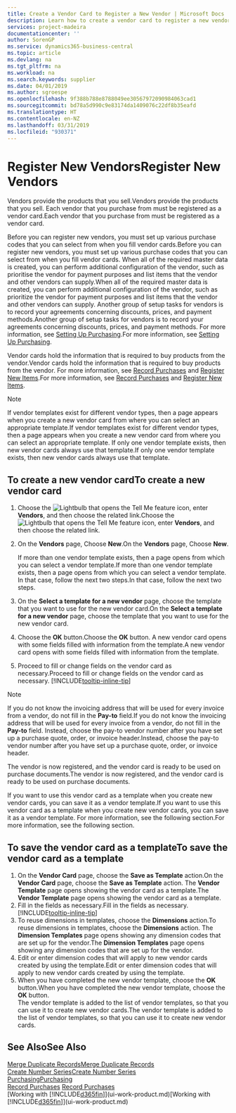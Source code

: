 ```yaml
---
title: Create a Vendor Card to Register a New Vendor | Microsoft Docs
description: Learn how to create a vendor card to register a new vendor or supplier.
services: project-madeira
documentationcenter: ''
author: SorenGP
ms.service: dynamics365-business-central
ms.topic: article
ms.devlang: na
ms.tgt_pltfrm: na
ms.workload: na
ms.search.keywords: supplier
ms.date: 04/01/2019
ms.author: sgroespe
ms.openlocfilehash: 9f388b788e8788049ee30567972090984063cad1
ms.sourcegitcommit: bd78a5d990c9e83174da1409076c22df8b35eafd
ms.translationtype: HT
ms.contentlocale: en-NZ
ms.lasthandoff: 03/31/2019
ms.locfileid: "930371"
---
```

# <a name="register-new-vendors"></a><span data-ttu-id="6eff6-103">Register New Vendors</span><span class="sxs-lookup"><span data-stu-id="6eff6-103">Register New Vendors</span></span>
<span data-ttu-id="6eff6-104">Vendors provide the products that you sell.</span><span class="sxs-lookup"><span data-stu-id="6eff6-104">Vendors provide the products that you sell.</span></span> <span data-ttu-id="6eff6-105">Each vendor that you purchase from must be registered as a vendor card.</span><span class="sxs-lookup"><span data-stu-id="6eff6-105">Each vendor that you purchase from must be registered as a vendor card.</span></span>

<span data-ttu-id="6eff6-106">Before you can register new vendors, you must set up various purchase codes that you can select from when you fill vendor cards.</span><span class="sxs-lookup"><span data-stu-id="6eff6-106">Before you can register new vendors, you must set up various purchase codes that you can select from when you fill vendor cards.</span></span> <span data-ttu-id="6eff6-107">When all of the required master data is created, you can perform additional configuration of the vendor, such as prioritise the vendor for payment purposes and list items that the vendor and other vendors can supply.</span><span class="sxs-lookup"><span data-stu-id="6eff6-107">When all of the required master data is created, you can perform additional configuration of the vendor, such as prioritize the vendor for payment purposes and list items that the vendor and other vendors can supply.</span></span> <span data-ttu-id="6eff6-108">Another group of setup tasks for vendors is to record your agreements concerning discounts, prices, and payment methods.</span><span class="sxs-lookup"><span data-stu-id="6eff6-108">Another group of setup tasks for vendors is to record your agreements concerning discounts, prices, and payment methods.</span></span> <span data-ttu-id="6eff6-109">For more information, see [Setting Up Purchasing](purchasing-setup-purchasing.md).</span><span class="sxs-lookup"><span data-stu-id="6eff6-109">For more information, see [Setting Up Purchasing](purchasing-setup-purchasing.md).</span></span>

<span data-ttu-id="6eff6-110">Vendor cards hold the information that is required to buy products from the vendor.</span><span class="sxs-lookup"><span data-stu-id="6eff6-110">Vendor cards hold the information that is required to buy products from the vendor.</span></span> <span data-ttu-id="6eff6-111">For more information, see [Record Purchases](purchasing-how-record-purchases.md) and [Register New Items](inventory-how-register-new-items.md).</span><span class="sxs-lookup"><span data-stu-id="6eff6-111">For more information, see [Record Purchases](purchasing-how-record-purchases.md) and [Register New Items](inventory-how-register-new-items.md).</span></span>

> [!NOTE]  
>   <span data-ttu-id="6eff6-112">If vendor templates exist for different vendor types, then a page appears when you create a new vendor card from where you can select an appropriate template.</span><span class="sxs-lookup"><span data-stu-id="6eff6-112">If vendor templates exist for different vendor types, then a page appears when you create a new vendor card from where you can select an appropriate template.</span></span> <span data-ttu-id="6eff6-113">If only one vendor template exists, then new vendor cards always use that template.</span><span class="sxs-lookup"><span data-stu-id="6eff6-113">If only one vendor template exists, then new vendor cards always use that template.</span></span>

## <a name="to-create-a-new-vendor-card"></a><span data-ttu-id="6eff6-114">To create a new vendor card</span><span class="sxs-lookup"><span data-stu-id="6eff6-114">To create a new vendor card</span></span>
1. <span data-ttu-id="6eff6-115">Choose the ![Lightbulb that opens the Tell Me feature](media/ui-search/search_small.png "Tell me what you want to do") icon, enter **Vendors**, and then choose the related link.</span><span class="sxs-lookup"><span data-stu-id="6eff6-115">Choose the ![Lightbulb that opens the Tell Me feature](media/ui-search/search_small.png "Tell me what you want to do") icon, enter **Vendors**, and then choose the related link.</span></span>  
2. <span data-ttu-id="6eff6-116">On the **Vendors** page, Choose **New**.</span><span class="sxs-lookup"><span data-stu-id="6eff6-116">On the **Vendors** page, Choose **New**.</span></span>

    <span data-ttu-id="6eff6-117">If more than one vendor template exists, then a page opens from which you can select a vendor template.</span><span class="sxs-lookup"><span data-stu-id="6eff6-117">If more than one vendor template exists, then a page opens from which you can select a vendor template.</span></span> <span data-ttu-id="6eff6-118">In that case, follow the next two steps.</span><span class="sxs-lookup"><span data-stu-id="6eff6-118">In that case, follow the next two steps.</span></span>
3. <span data-ttu-id="6eff6-119">On the **Select a template for a new vendor** page, choose the template that you want to use for the new vendor card.</span><span class="sxs-lookup"><span data-stu-id="6eff6-119">On the **Select a template for a new vendor** page, choose the template that you want to use for the new vendor card.</span></span>
4. <span data-ttu-id="6eff6-120">Choose the **OK** button.</span><span class="sxs-lookup"><span data-stu-id="6eff6-120">Choose the **OK** button.</span></span> <span data-ttu-id="6eff6-121">A new vendor card opens with some fields filled with information from the template.</span><span class="sxs-lookup"><span data-stu-id="6eff6-121">A new vendor card opens with some fields filled with information from the template.</span></span>
5. <span data-ttu-id="6eff6-122">Proceed to fill or change fields on the vendor card as necessary.</span><span class="sxs-lookup"><span data-stu-id="6eff6-122">Proceed to fill or change fields on the vendor card as necessary.</span></span> [!INCLUDE[tooltip-inline-tip](includes/tooltip-inline-tip_md.md)]

> [!NOTE]  
>   <span data-ttu-id="6eff6-123">If you do not know the invoicing address that will be used for every invoice from a vendor, do not fill in the **Pay-to** field.</span><span class="sxs-lookup"><span data-stu-id="6eff6-123">If you do not know the invoicing address that will be used for every invoice from a vendor, do not fill in the **Pay-to** field.</span></span> <span data-ttu-id="6eff6-124">Instead, choose the pay-to vendor number after you have set up a purchase quote, order, or invoice header.</span><span class="sxs-lookup"><span data-stu-id="6eff6-124">Instead, choose the pay-to vendor number after you have set up a purchase quote, order, or invoice header.</span></span>

<span data-ttu-id="6eff6-125">The vendor is now registered, and the vendor card is ready to be used on purchase documents.</span><span class="sxs-lookup"><span data-stu-id="6eff6-125">The vendor is now registered, and the vendor card is ready to be used on purchase documents.</span></span>

<span data-ttu-id="6eff6-126">If you want to use this vendor card as a template when you create new vendor cards, you can save it as a vendor template.</span><span class="sxs-lookup"><span data-stu-id="6eff6-126">If you want to use this vendor card as a template when you create new vendor cards, you can save it as a vendor template.</span></span> <span data-ttu-id="6eff6-127">For more information, see the following section.</span><span class="sxs-lookup"><span data-stu-id="6eff6-127">For more information, see the following section.</span></span>

## <a name="to-save-the-vendor-card-as-a-template"></a><span data-ttu-id="6eff6-128">To save the vendor card as a template</span><span class="sxs-lookup"><span data-stu-id="6eff6-128">To save the vendor card as a template</span></span>
1. <span data-ttu-id="6eff6-129">On the **Vendor Card** page, choose the **Save as Template** action.</span><span class="sxs-lookup"><span data-stu-id="6eff6-129">On the **Vendor Card** page, choose the **Save as Template** action.</span></span> <span data-ttu-id="6eff6-130">The **Vendor Template** page opens showing the vendor card as a template.</span><span class="sxs-lookup"><span data-stu-id="6eff6-130">The **Vendor Template** page opens showing the vendor card as a template.</span></span>
2. <span data-ttu-id="6eff6-131">Fill in the fields as necessary.</span><span class="sxs-lookup"><span data-stu-id="6eff6-131">Fill in the fields as necessary.</span></span> [!INCLUDE[tooltip-inline-tip](includes/tooltip-inline-tip_md.md)]
3. <span data-ttu-id="6eff6-132">To reuse dimensions in templates, choose the **Dimensions** action.</span><span class="sxs-lookup"><span data-stu-id="6eff6-132">To reuse dimensions in templates, choose the **Dimensions** action.</span></span> <span data-ttu-id="6eff6-133">The **Dimension Templates** page opens showing any dimension codes that are set up for the vendor.</span><span class="sxs-lookup"><span data-stu-id="6eff6-133">The **Dimension Templates** page opens showing any dimension codes that are set up for the vendor.</span></span>
4. <span data-ttu-id="6eff6-134">Edit or enter dimension codes that will apply to new vendor cards created by using the template.</span><span class="sxs-lookup"><span data-stu-id="6eff6-134">Edit or enter dimension codes that will apply to new vendor cards created by using the template.</span></span>
5. <span data-ttu-id="6eff6-135">When you have completed the new vendor template, choose the **OK** button.</span><span class="sxs-lookup"><span data-stu-id="6eff6-135">When you have completed the new vendor template, choose the **OK** button.</span></span>  
   <span data-ttu-id="6eff6-136">The vendor template is added to the list of vendor templates, so that you can use it to create new vendor cards.</span><span class="sxs-lookup"><span data-stu-id="6eff6-136">The vendor template is added to the list of vendor templates, so that you can use it to create new vendor cards.</span></span>

## <a name="see-also"></a><span data-ttu-id="6eff6-137">See Also</span><span class="sxs-lookup"><span data-stu-id="6eff6-137">See Also</span></span>
[<span data-ttu-id="6eff6-138">Merge Duplicate Records</span><span class="sxs-lookup"><span data-stu-id="6eff6-138">Merge Duplicate Records</span></span>](sales-how-merge-duplicate-records.md)  
[<span data-ttu-id="6eff6-139">Create Number Series</span><span class="sxs-lookup"><span data-stu-id="6eff6-139">Create Number Series</span></span>](ui-create-number-series.md)  
[<span data-ttu-id="6eff6-140">Purchasing</span><span class="sxs-lookup"><span data-stu-id="6eff6-140">Purchasing</span></span>](purchasing-manage-purchasing.md)  
<span data-ttu-id="6eff6-141">[Record Purchases](purchasing-how-record-purchases.md) </span><span class="sxs-lookup"><span data-stu-id="6eff6-141">[Record Purchases](purchasing-how-record-purchases.md) </span></span>  
<span data-ttu-id="6eff6-142">[Working with [!INCLUDE[d365fin](includes/d365fin_md.md)]](ui-work-product.md)</span><span class="sxs-lookup"><span data-stu-id="6eff6-142">[Working with [!INCLUDE[d365fin](includes/d365fin_md.md)]](ui-work-product.md)</span></span>  
